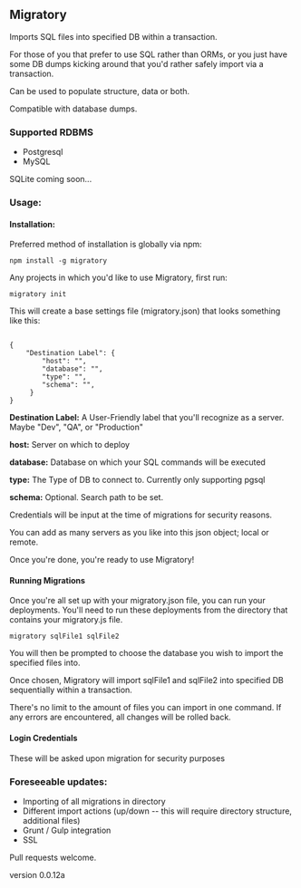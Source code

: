 ## Migratory
Imports SQL files into specified DB within a transaction.

For those of you that prefer to use SQL rather than ORMs,
or you just have some DB dumps kicking around that you'd 
rather safely import via a transaction.

Can be used to populate structure, data or both.

Compatible with database dumps.

### Supported RDBMS
* Postgresql
* MySQL

SQLite coming soon...

### Usage:
#### Installation:

Preferred method of installation is globally via npm:

```
npm install -g migratory
```

Any projects in which you'd like to use Migratory, first run:

```
migratory init
```

This will create a base settings file (migratory.json) that looks something like this:

```

{
    "Destination Label": {
        "host": "",
        "database": "",
        "type": "",
        "schema": "",
     }
}
```
**Destination Label:** A User-Friendly label that you'll recognize as a server. Maybe "Dev", "QA", or "Production"

**host:** Server on which to deploy

**database:** Database on which your SQL commands will be executed

**type:** The Type of DB to connect to. Currently only supporting pgsql

**schema:** Optional. Search path to be set.


Credentials will be input at the time of migrations for security reasons.

You can add as many servers as you like into this json object; local or remote.

Once you're done, you're ready to use Migratory!

#### Running Migrations
Once you're all set up with your migratory.json file, you can run your deployments. You'll need to run these deployments from the directory that contains your migratory.js file.

```
migratory sqlFile1 sqlFile2
```

You will then be prompted to choose the database you wish to import the specified files into.

Once chosen, Migratory will import sqlFile1 and sqlFile2 into specified DB sequentially within a transaction.

There's no limit to the amount of files you can import in one command.
If any errors are encountered, all changes will be rolled back.

#### Login Credentials
These will be asked upon migration for security purposes

### Foreseeable updates:
* Importing of all migrations in directory
* Different import actions (up/down -- this will require directory structure, additional files)
* Grunt / Gulp integration
* SSL

Pull requests welcome.

version 0.0.12a
